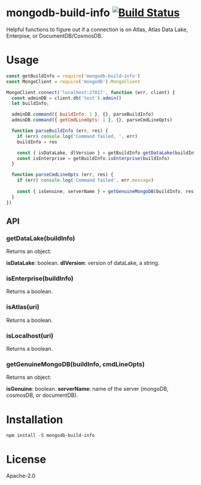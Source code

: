 # mongodb-build-info [![Build Status][azure-url]][azure-img]

Helpful functions to figure out if a connection is on Atlas, Atlas Data Lake,
Enterpise, or DocumentDB/CosmosDB.

# Usage
```js
const getBuildInfo = require('mongodb-build-info')
const MongoClient = require('mongodb').MongoClient

MongoClient.connect('localhost:27017', function (err, client) {
  const adminDB = client.db('test').admin()
  let buildInfo;

  adminDB.command({ buildInfo: 1 }, {}, parseBuildInfo)
  adminDB.command({ getCmdLineOpts: 1 }, {}, parseCmdLineOpts)

  function parseBuildInfo (err, res) {
    if (err) console.log('Command failed, ', err)
    buildInfo = res

    const { isDataLake, dlVersion } = getBuildInfo.getDataLake(buildInfo)
    const isEnterprise = getBuildInfo.isEnterprise(buildInfo)
  }

  function parseCmdLineOpts (err, res) {
    if (err) console.log('Command failed', err.message)
    
    const { isGenuine, serverName } = getGenuineMongoDB(buildInfo, res)
  }
})
```

## API
### getDataLake(buildInfo)
Returns an object:

__isDataLake__: boolean. 
__dlVersion__: version of dataLake, a string.

### isEnterprise(buildInfo)
Returns a boolean.

### isAtlas(uri)
Returns a boolean.

### isLocalhost(uri)
Returns a boolean.

### getGenuineMongoDB(buildInfo, cmdLineOpts)
Returns an object:

__isGenuine__: boolean. 
__serverName__: name of the server (mongoDB, cosmosDB, or documentDB).

# Installation
```
npm install -S mongodb-build-info
```

# License
Apache-2.0

[azure-url]: https://dev.azure.com/team-compass/compass/_apis/build/status/mongodb-js.mongodb-build-info?branchName=master
[azure-img]: https://dev.azure.com/team-compass/compass/_build/results?buildId=1457&view=results
